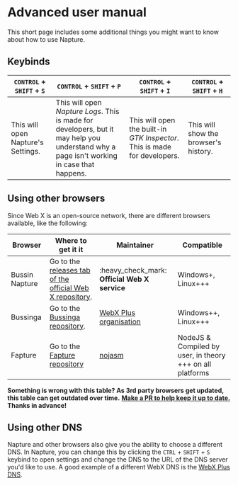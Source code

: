 # Advanced user manual

This short page includes some additional things you might want to know about how to use Napture.

## Keybinds

| `CONTROL` + `SHIFT` + `S`          | `CONTROL` + `SHIFT` + `P`                                                                                                                 | `CONTROL` + `SHIFT` + `I`                                                 | `CONTROL` + `SHIFT` + `H`                                   |
| ---------------------------------- | ----------------------------------------------------------------------------------------------------------------------------------------- | ------------------------------------------------------------------------- | ------------------------------------------------------------ |
| This will open Napture's Settings. | This will open _Napture Logs_. This is made for developers, but it may help you understand why a page isn't working in case that happens. | This will open the built-in _GTK Inspector_. This is made for developers. | This will show the browser's history. |

## Using other browsers

Since Web X is an open-source network, there are different browsers available, like the following:

| Browser | Where to get it it | Maintainer | Compatible |
| ------- | ------------------ | ---------- | ---------- |
| Bussin Napture | Go to the [releases tab of the official Web X repository](https://github.com/face-hh/webx/releases/latest). | :heavy\_check\_mark: **Official Web X service** | Windows+, Linux+++ |
| Bussinga | Go to the [Bussinga repository](https://github.com/webx-plus/bussinga/releases/latest). | [WebX Plus organisation](https://github.com/WebX-Plus) | Windows++, Linux+++ |
| Fapture | Go to the [Fapture repository](https://github.com/nojasm/fapture/) | [nojasm](https://github.com/nojasm/) | NodeJS & Compiled by user, in theory +++ on all platforms |

**Something is wrong with this table? As 3rd party browsers get updated, this table can get outdated over time.** [**Make a PR to help keep it up to date.**](https://github.com/face-hh/webx/tree/master/docs) **Thanks in advance!**

## Using other DNS

Napture and other browsers also give you the ability to choose a different DNS. In Napture, you can change this by clicking the `CTRL` + `SHIFT` + `S` keybind to open settings and change the DNS to the URL of the DNS server you'd like to use. A good example of a different WebX DNS is the [WebX Plus DNS](https://dns-one.webxplus.org/).
